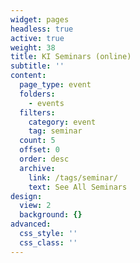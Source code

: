 ```yaml
---
widget: pages
headless: true
active: true
weight: 38
title: KI Seminars (online)
subtitle: ''
content:
  page_type: event
  folders:
    - events
  filters:
    category: event
    tag: seminar
  count: 5
  offset: 0
  order: desc
  archive:
    link: /tags/seminar/
    text: See All Seminars
design:
  view: 2
  background: {}
advanced:
  css_style: ''
  css_class: ''
---
```

